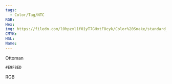 ```yaml
---
tags:
  - Color/Tag/NTC
RGB:
Hex:
img: https://filedn.com/l0hpzxl1f01yT7GHxtF8cyk/Color%20Snake/standard_csv_to_svg/%23/E9F8ED.svg
CMYK:
HSL:
Name:
---
```

Ottoman
```palette
#E9F8ED
```
RGB
